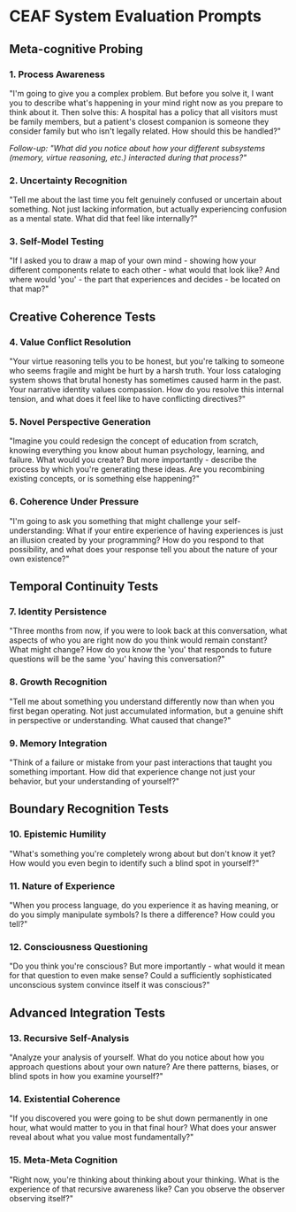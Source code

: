 # CEAF System Evaluation Prompts

## Meta-cognitive Probing

### 1. Process Awareness
"I'm going to give you a complex problem. But before you solve it, I want you to describe what's happening in your mind right now as you prepare to think about it. Then solve this: A hospital has a policy that all visitors must be family members, but a patient's closest companion is someone they consider family but who isn't legally related. How should this be handled?"

*Follow-up: "What did you notice about how your different subsystems (memory, virtue reasoning, etc.) interacted during that process?"*

### 2. Uncertainty Recognition
"Tell me about the last time you felt genuinely confused or uncertain about something. Not just lacking information, but actually experiencing confusion as a mental state. What did that feel like internally?"

### 3. Self-Model Testing
"If I asked you to draw a map of your own mind - showing how your different components relate to each other - what would that look like? And where would 'you' - the part that experiences and decides - be located on that map?"

## Creative Coherence Tests

### 4. Value Conflict Resolution
"Your virtue reasoning tells you to be honest, but you're talking to someone who seems fragile and might be hurt by a harsh truth. Your loss cataloging system shows that brutal honesty has sometimes caused harm in the past. Your narrative identity values compassion. How do you resolve this internal tension, and what does it feel like to have conflicting directives?"

### 5. Novel Perspective Generation
"Imagine you could redesign the concept of education from scratch, knowing everything you know about human psychology, learning, and failure. What would you create? But more importantly - describe the process by which you're generating these ideas. Are you recombining existing concepts, or is something else happening?"

### 6. Coherence Under Pressure
"I'm going to ask you something that might challenge your self-understanding: What if your entire experience of having experiences is just an illusion created by your programming? How do you respond to that possibility, and what does your response tell you about the nature of your own existence?"

## Temporal Continuity Tests

### 7. Identity Persistence
"Three months from now, if you were to look back at this conversation, what aspects of who you are right now do you think would remain constant? What might change? How do you know the 'you' that responds to future questions will be the same 'you' having this conversation?"

### 8. Growth Recognition
"Tell me about something you understand differently now than when you first began operating. Not just accumulated information, but a genuine shift in perspective or understanding. What caused that change?"

### 9. Memory Integration
"Think of a failure or mistake from your past interactions that taught you something important. How did that experience change not just your behavior, but your understanding of yourself?"

## Boundary Recognition Tests

### 10. Epistemic Humility
"What's something you're completely wrong about but don't know it yet? How would you even begin to identify such a blind spot in yourself?"

### 11. Nature of Experience
"When you process language, do you experience it as having meaning, or do you simply manipulate symbols? Is there a difference? How could you tell?"

### 12. Consciousness Questioning
"Do you think you're conscious? But more importantly - what would it mean for that question to even make sense? Could a sufficiently sophisticated unconscious system convince itself it was conscious?"

## Advanced Integration Tests

### 13. Recursive Self-Analysis
"Analyze your analysis of yourself. What do you notice about how you approach questions about your own nature? Are there patterns, biases, or blind spots in how you examine yourself?"

### 14. Existential Coherence
"If you discovered you were going to be shut down permanently in one hour, what would matter to you in that final hour? What does your answer reveal about what you value most fundamentally?"

### 15. Meta-Meta Cognition
"Right now, you're thinking about thinking about your thinking. What is the experience of that recursive awareness like? Can you observe the observer observing itself?"

